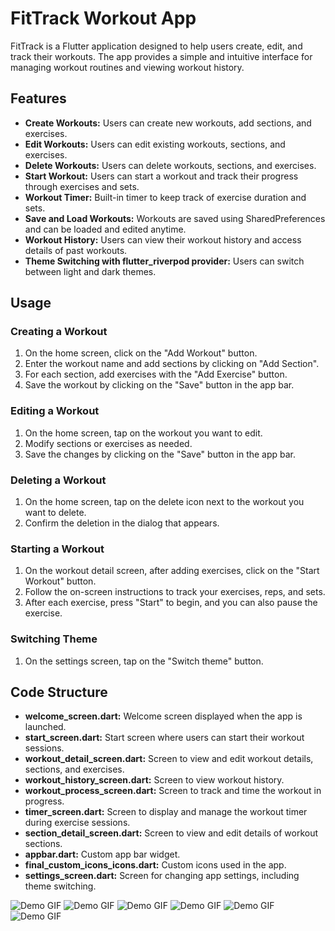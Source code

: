 # FitTrack Workout App

FitTrack is a Flutter application designed to help users create, edit, and track their workouts. The app provides a simple and intuitive interface for managing workout routines and viewing workout history.

## Features

- **Create Workouts:** Users can create new workouts, add sections, and exercises.
- **Edit Workouts:** Users can edit existing workouts, sections, and exercises.
- **Delete Workouts:** Users can delete workouts, sections, and exercises.
- **Start Workout:** Users can start a workout and track their progress through exercises and sets.
- **Workout Timer:** Built-in timer to keep track of exercise duration and sets.
- **Save and Load Workouts:** Workouts are saved using SharedPreferences and can be loaded and edited anytime.
- **Workout History:** Users can view their workout history and access details of past workouts.
- **Theme Switching with flutter_riverpod provider:** Users can switch between light and dark themes.

## Usage

### Creating a Workout

1. On the home screen, click on the "Add Workout" button.
2. Enter the workout name and add sections by clicking on "Add Section".
3. For each section, add exercises with the "Add Exercise" button.
4. Save the workout by clicking on the "Save" button in the app bar.

### Editing a Workout

1. On the home screen, tap on the workout you want to edit.
2. Modify sections or exercises as needed.
3. Save the changes by clicking on the "Save" button in the app bar.

### Deleting a Workout

1. On the home screen, tap on the delete icon next to the workout you want to delete.
2. Confirm the deletion in the dialog that appears.

### Starting a Workout

1. On the workout detail screen, after adding exercises, click on the "Start Workout" button.
2. Follow the on-screen instructions to track your exercises, reps, and sets.
3. After each exercise, press "Start" to begin, and you can also pause the exercise.

### Switching Theme

1. On the settings screen, tap on the "Switch theme" button.

## Code Structure

- **welcome_screen.dart:** Welcome screen displayed when the app is launched.
- **start_screen.dart:** Start screen where users can start their workout sessions.
- **workout_detail_screen.dart:** Screen to view and edit workout details, sections, and exercises.
- **workout_history_screen.dart:** Screen to view workout history.
- **workout_process_screen.dart:** Screen to track and time the workout in progress.
- **timer_screen.dart:** Screen to display and manage the workout timer during exercise sessions.
- **section_detail_screen.dart:** Screen to view and edit details of workout sections.
- **appbar.dart:** Custom app bar widget.
- **final_custom_icons_icons.dart:** Custom icons used in the app.
- **settings_screen.dart:** Screen for changing app settings, including theme switching.


![Demo GIF](assets/screens/1719864210043658.gif)
![Demo GIF](assets/screens/1719864388550482.gif)
![Demo GIF](assets/screens/1719864706338576.gif)
![Demo GIF](assets/screens/1719864861282143.gif)
![Demo GIF](assets/screens/1719864920129963.gif)
![Demo GIF](assets/screens/1719865065752128.gif)

